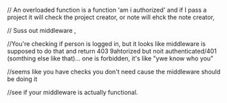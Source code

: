//  An overloaded function is a function 'am i authorized' and if I pass a project it will check the project creator, or note will ehck the note creator,

// Suss out middleware ,

//You're checking if person is logged in, but it looks like middleware is supposed to do that and return 403 9ahtorized but noit authenticated/401 (somthing else like that)... one is forbidden, it's like "ywe know who you"

//seems like you have checks you don't need cause the middleware should be doing it

//see if your middleware is actually functional.
